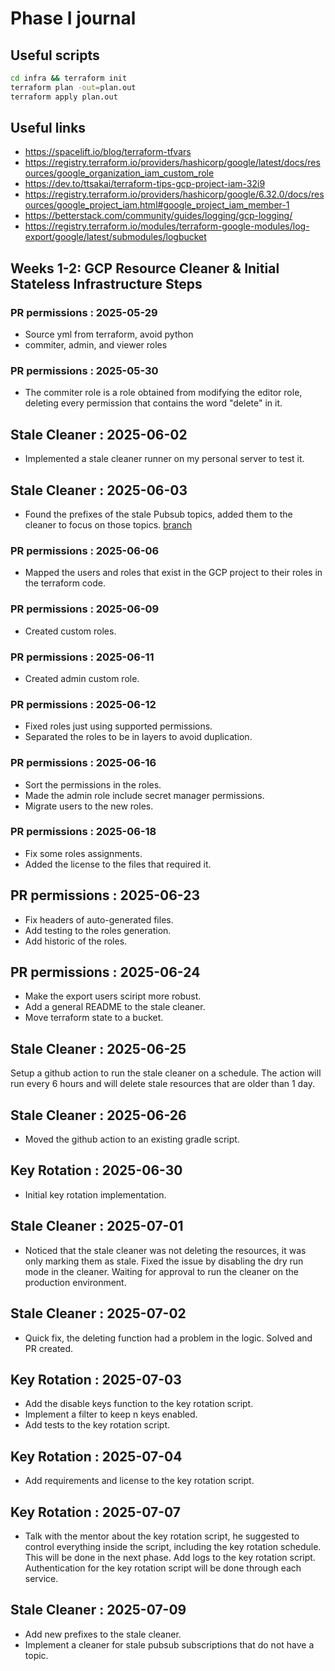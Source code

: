# Phase I journal

## Useful scripts

```bash
cd infra && terraform init
terraform plan -out=plan.out
terraform apply plan.out
```

## Useful links

- https://spacelift.io/blog/terraform-tfvars
- https://registry.terraform.io/providers/hashicorp/google/latest/docs/resources/google_organization_iam_custom_role
- https://dev.to/ttsakai/terraform-tips-gcp-project-iam-32i9
- https://registry.terraform.io/providers/hashicorp/google/6.32.0/docs/resources/google_project_iam.html#google_project_iam_member-1
- https://betterstack.com/community/guides/logging/gcp-logging/
- https://registry.terraform.io/modules/terraform-google-modules/log-export/google/latest/submodules/logbucket

## Weeks 1-2: GCP Resource Cleaner & Initial Stateless Infrastructure Steps

### PR permissions : 2025-05-29

- Source yml from terraform, avoid python
- commiter, admin, and viewer roles

### PR permissions : 2025-05-30

- The commiter role is a role obtained from modifying the editor role, deleting every permission that contains the word "delete" in it.

## Stale Cleaner : 2025-06-02

- Implemented a stale cleaner runner on my personal server to test it.

## Stale Cleaner : 2025-06-03

- Found the prefixes of the stale Pubsub topics, added them to the cleaner to focus on those topics. [branch](https://github.com/ksobrenat32/beam/tree/stale_claner_implement)

### PR permissions : 2025-06-06

- Mapped the users and roles that exist in the GCP project to their roles in the terraform code.

### PR permissions : 2025-06-09

- Created custom roles.

### PR permissions : 2025-06-11

- Created admin custom role.

### PR permissions : 2025-06-12

- Fixed roles just using supported permissions.
- Separated the roles to be in layers to avoid duplication.

### PR permissions : 2025-06-16

- Sort the permissions in the roles.
- Made the admin role include secret manager permissions.
- Migrate users to the new roles.

### PR permissions : 2025-06-18

- Fix some roles assignments.
- Added the license to the files that required it.

## PR permissions : 2025-06-23

- Fix headers of auto-generated files.
- Add testing to the roles generation.
- Add historic of the roles.

## PR permissions : 2025-06-24

- Make the export users sciript more robust.
- Add a general README to the stale cleaner.
- Move terraform state to a bucket.

## Stale Cleaner : 2025-06-25

Setup a github action to run the stale cleaner on a schedule. The action will run every 6 hours and will delete stale resources that are older than 1 day.

## Stale Cleaner : 2025-06-26

- Moved the github action to an existing gradle script.

## Key Rotation : 2025-06-30

- Initial key rotation implementation.

## Stale Cleaner : 2025-07-01

- Noticed that the stale cleaner was not deleting the resources, it was only marking them as stale. Fixed the issue by disabling the dry run mode in the cleaner. Waiting for approval to run the cleaner on the production environment.

## Stale Cleaner : 2025-07-02

- Quick fix, the deleting function had a problem in the logic. Solved and PR created.


## Key Rotation : 2025-07-03

- Add the disable keys function to the key rotation script.
- Implement a filter to keep n keys enabled.
- Add tests to the key rotation script.

## Key Rotation : 2025-07-04

- Add requirements and license to the key rotation script.

## Key Rotation : 2025-07-07

- Talk with the mentor about the key rotation script, he suggested to control everything inside the script, including the key rotation schedule. This will be done in the next phase. Add logs to the key rotation script. Authentication for the key rotation script will be done through each service.

## Stale Cleaner : 2025-07-09

- Add new prefixes to the stale cleaner.
- Implement a cleaner for stale pubsub subscriptions that do not have a topic.
